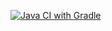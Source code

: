 [![Java CI with Gradle](https://github.com/AlenaZakirova/aqa_homework2.4/actions/workflows/gradle.yml/badge.svg)](https://github.com/AlenaZakirova/aqa_homework2.4/actions/workflows/gradle.yml)
